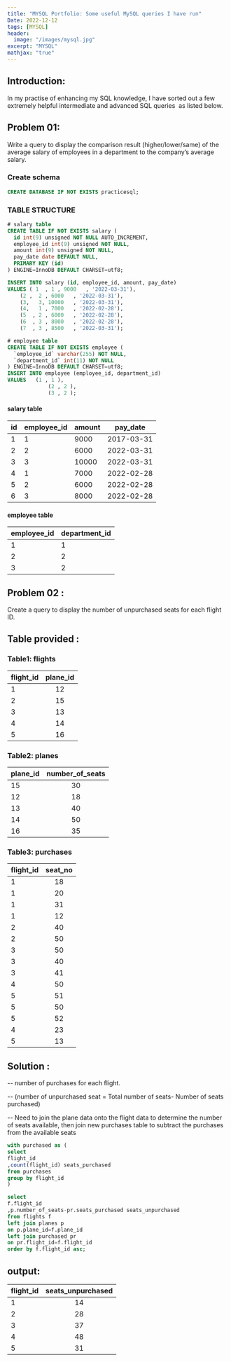 ```yaml
---
title: "MYSQL Portfolio: Some useful MySQL queries I have run"
Date: 2022-12-12
tags: [MYSQL]
header:
  image: "/images/mysql.jpg"
excerpt: "MYSQL"
mathjax: "true"
---
```



## Introduction:

In my practise of enhancing my SQL knowledge, I have sorted out a few extremely helpful intermediate and advanced SQL queries  as listed below.

## Problem 01:

Write a query to display the comparison result (higher/lower/same) of the average salary of employees in a department to the company’s average salary.

### Create schema 
```sql
CREATE DATABASE IF NOT EXISTS practicesql;
```

### TABLE STRUCTURE 

```sql
# salary table
CREATE TABLE IF NOT EXISTS salary (
  id int(9) unsigned NOT NULL AUTO_INCREMENT,
  employee_id int(9) unsigned NOT NULL,
  amount int(9) unsigned NOT NULL,
  pay_date date DEFAULT NULL,
  PRIMARY KEY (id)
) ENGINE=InnoDB DEFAULT CHARSET=utf8;

INSERT INTO salary (id, employee_id, amount, pay_date)
VALUES ( 1  , 1 , 9000   , '2022-03-31'), 
	(2 ,  2 , 6000   , '2022-03-31'), 
	(3,   3, 10000   , '2022-03-31'),  
	(4,   1 , 7000   , '2022-02-28'), 
	(5  , 2 , 6000   , '2022-02-28'), 
	(6  , 3 , 8000   , '2022-02-28'),
	(7  , 3 , 8500   , '2022-03-31');

# employee table
CREATE TABLE IF NOT EXISTS employee (
  `employee_id` varchar(255) NOT NULL,
  `department_id` int(11) NOT NULL
) ENGINE=InnoDB DEFAULT CHARSET=utf8;
INSERT INTO employee (employee_id, department_id)
VALUES   (1 , 1 ), 
		     (2 , 2 ), 
		     (3 , 2 );
```
#### salary table
| id  | employee_id | amount | pay_date   |
| --- | ----------- | ------ | ---------- |
| 1   | 1           | 9000   | 2017-03-31 |
| 2   | 2           | 6000   | 2022-03-31 |
| 3   | 3           | 10000  | 2022-03-31 |
| 4   | 1           | 7000   | 2022-02-28 |
| 5   | 2           | 6000   | 2022-02-28 |
| 6   | 3           | 8000   | 2022-02-28 |

#### employee table

| employee_id | department_id |
| ----------- | ------------- |
| 1           | 1             |
| 2           | 2             |
| 3           | 2             |




## Problem 02 :
Create a query to display the number of unpurchased seats for each flight ID.

## Table provided :
### Table1: flights

|flight_id|plane_id|
|---------|:------:|
|1        |12      |
|2        |15      |
|3        |13      |
|4        |14      |
|5        |16      |

### Table2: planes

|plane_id|number_of_seats|
|--------|:-------------:|
|15      |30             |
|12      |18             |
|13      |40             |
|14      |50             |
|16      |35             |

### Table3: purchases

|flight_id|seat_no|
|---------|:-----:|
|1        |18     |
|1        |20     |
|1        |31     |
|1        |12     |
|2        |40     |
|2        |50     |
|3        |50     |
|3        |40     |
|3        |41     |
|4        |50     |
|5        |51     |
|5        |50     |
|5        |52     |
|4        |23     |
|5        |13     |


## Solution :
-- number of purchases for each flight.

-- (number of unpurchased seat = Total number of seats- Number of seats purchased) 

-- Need to join the plane data onto the flight data to determine the number of seats available, then join  new purchases table to subtract the purchases from the available seats

```sql
with purchased as (
select
flight_id
,count(flight_id) seats_purchased
from purchases
group by flight_id
)

select
f.flight_id
,p.number_of_seats-pr.seats_purchased seats_unpurchased
from flights f
left join planes p
on p.plane_id=f.plane_id
left join purchased pr
on pr.flight_id=f.flight_id
order by f.flight_id asc;
```

## output:

|flight_id| seats_unpurchased    |
|---------|:--------------------:|
|1        |14                    |
|2        |28                    |
|3        |37                    |
|4        |48                    |
|5        |31                    |

